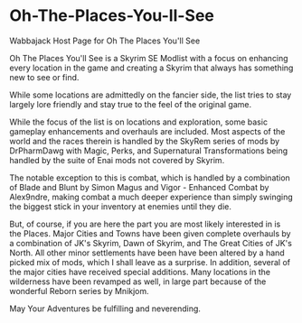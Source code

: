 # Oh-The-Places-You-ll-See
Wabbajack Host Page for Oh The Places You'll See

Oh The Places You'll See is a Skyrim SE Modlist with a focus on enhancing every location in the game and creating a Skyrim that always has something new to see or find.

While some locations are admittedly on the fancier side, the list tries to stay largely lore friendly and stay true to the feel of the original game.

While the focus of the list is on locations and exploration, some basic gameplay enhancements and overhauls are included. Most aspects of the world and the races therein is handled by the SkyRem series of mods by DrPharmDawg with Magic, Perks, and Supernatural Transformations being handled by the suite of Enai mods not covered by Skyrim.

The notable exception to this is combat, which is handled by a combination of Blade and Blunt by Simon Magus and Vigor - Enhanced Combat by Alex9ndre, making combat a much deeper experience than simply swinging the biggest stick in your inventory at enemies until they die.

But, of course, if you are here the part you are most likely interested in is the Places. Major Cities and Towns have been given complete overhauls by a combination of JK's Skyrim, Dawn of Skyrim, and The Great Cities of JK's North. All other minor settlements have been have been altered by a hand picked mix of mods, which I shall leave as a surprise. In addition, several of the major cities have received special additions. Many locations in the wilderness have been revamped as well, in large part because of the wonderful Reborn series by Mnikjom.

May Your Adventures be fulfilling and neverending.
